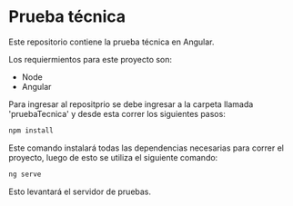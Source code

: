 # Prueba técnica

Este repositorio contiene la prueba técnica en Angular.

Los requiermientos para este proyecto son:
- Node 
- Angular 

Para ingresar al repositprio se debe ingresar a la carpeta llamada 'pruebaTecnica' y desde esta correr los siguientes pasos:

```sh
npm install
```
Este comando instalará todas las dependencias necesarias para correr el proyecto, luego de esto se utiliza el siguiente comando:

```sh
ng serve
```

Esto levantará el servidor de pruebas.
